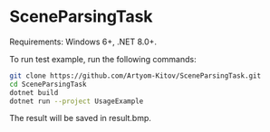 # SceneParsingTask
Requirements: Windows 6+, .NET 8.0+.
<p/>
To run test example, run the following commands:
  
```bash
git clone https://github.com/Artyom-Kitov/SceneParsingTask.git
cd SceneParsingTask
dotnet build
dotnet run --project UsageExample
```

The result will be saved in result.bmp.
